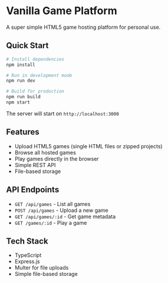 # Vanilla Game Platform

A super simple HTML5 game hosting platform for personal use.

## Quick Start

```bash
# Install dependencies
npm install

# Run in development mode
npm run dev

# Build for production
npm run build
npm start
```

The server will start on `http://localhost:3000`

## Features

- Upload HTML5 games (single HTML files or zipped projects)
- Browse all hosted games
- Play games directly in the browser
- Simple REST API
- File-based storage

## API Endpoints

- `GET /api/games` - List all games
- `POST /api/games` - Upload a new game
- `GET /api/games/:id` - Get game metadata
- `GET /games/:id` - Play a game

## Tech Stack

- TypeScript
- Express.js
- Multer for file uploads
- Simple file-based storage
